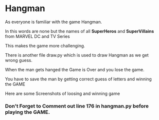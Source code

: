 <h1> Hangman </h1>

As everyone is familiar with the game Hangman.

In this words are none but the names of all <b>SuperHeros</b> and <b>SuperVillains</b> from 
MARVEL DC and TV Series

This makes the game more challenging.

There is another file draw.py which is used to draw Hangman as we get wrong
guess.

When the man gets hanged the Game is Over and you lose the game.

You have to save the man by getting correct guess of letters and winning the GAME

Here are some Screenshots of loosing and winning game

<h3>Don't Forget to Comment out line 176 in hangman.py before playing the GAME.</h3>
